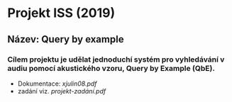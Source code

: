 # Projekt ISS (2019)

## Název: Query by example

### Cílem projektu je udělat jednoduchí systém pro vyhledávání v audiu pomocí akustického vzoru, Query by Example (QbE).

* Dokumentace: *xjulin08.pdf*
* zadání viz. *projekt-zadání.pdf*
